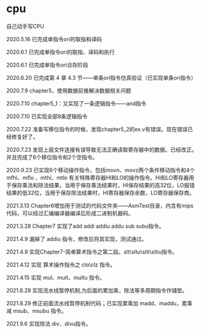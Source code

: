 # cpu
自己动手写CPU



2020.5.16	已完成单指令ori的取指和译码

2020.6.1	已完成单指令ori的取指、译码和执行

2020.6.1	已完成单指令ori访存阶段

2020.6.20	已完成第 4 章 4.3 节——单条ori指令仿真验证（已实现单条ori指令）

2020.7.9	chapter5，使用数据前推解决数据相关问题

2020.7.10	chapter5_1：又实现了一条逻辑指令——and指令

2020.7.10	已实现全部8条逻辑指令

2020.7.22	准备写移位指令的时候，发现chapter5_2的ex.v有错误。现在错误已经修复好了。

2020.7.23	发现上层文件连接有误导致无法正确读取寄存器中的数据。已经改正。并且完成了6个移位指令和2个空指令。

2020.9.23	已实现6个移动操作指令，包括movn、movz两个条件移动指令和4个 mfhi、mflo 、mthi、mtlo 有关特殊寄存器HI和LO的操作指令。HI和LO寄存器用于保存乘法和除法结果，当用于保存乘法结果时，HI保存结果的高32位，LO报错结果的低32位，当用于保存除法结果时，HI寄存器保存余数，LO寄存器保存商。

2021.3.13	Chapter6增加用于测试的代码文件夹——AsmTest目录，内含有mips代码，可以经过汇编编译器编译后形成二进制机器码。

2021.3.28	Chapter7 实现了add addi addiu addu sub subu指令。

2021.4.9	漏掉了 addiu 指令，修改后将其实现，测试通过。

2021.4.9	实现Chapter7-简单算术指令之第二段。slt\sltu\slti\sltiu指令。

2021.4.12	实现 算术操作指令之 clo\clz 指令。

2021.4.15	实现 mul、mult、multu 指令。

2021.8.28	实现流水线暂停机制,为后面的累加乘，除法等多周期指令作铺垫。

2021.8.29	修正前面流水线暂停机制代码；已实现累乘加 madd、maddu，累乘减 msub、msubu 指令。

2021.9.6	实现除法 div、divu指令。